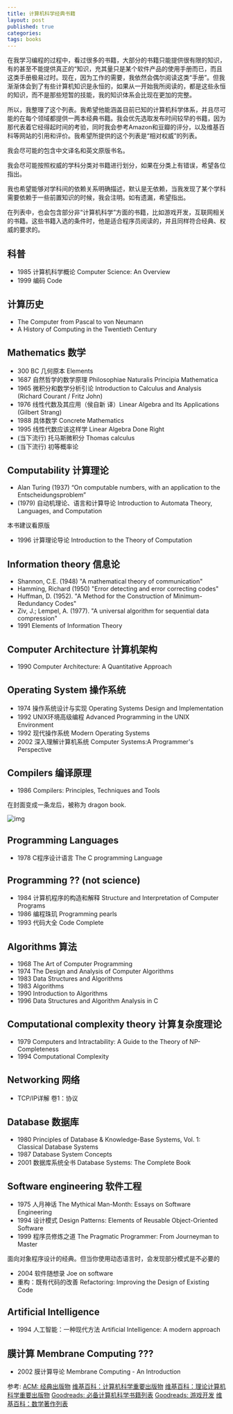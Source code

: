 ```yaml
---
title: 计算机科学经典书籍
layout: post
published: true
categories: 
tags: books
---
```


在我学习编程的过程中，看过很多的书籍，大部分的书籍只能提供很有限的知识，有的甚至不能提供真正的“知识，充其量只是某个软件产品的使用手册而已，而且这类手册极易过时。现在，因为工作的需要，我依然会偶尔阅读这类“手册”。但我渐渐体会到了有些计算机知识是永恒的，如果从一开始我所阅读的，都是这些永恒的知识，而不是那些短暂的技能，我的知识体系会比现在更加的完整。

所以，我整理了这个列表。我希望他能涵盖目前已知的计算机科学体系，并且尽可能的在每个领域都提供一两本经典书籍。我会优先选取发布时间较早的书籍，因为那代表着它经得起时间的考验，同时我会参考Amazon和豆瓣的评分，以及维基百科等网站的引用和评价。我希望所提供的这个列表是“相对权威”的列表。

我会尽可能的包含中文译名和英文原版书名。

我会尽可能按照权威的学科分类对书籍进行划分，如果在分类上有错误，希望各位指出。

我也希望能够对学科间的依赖关系明确描述，默认是无依赖，当我发现了某个学科需要依赖于一些前置知识的时候，我会注明。如有遗漏，希望指出。

在列表中，也会包含部分非“计算机科学”方面的书籍，比如游戏开发，互联网相关的书籍。这些书籍入选的条件时，他是适合程序员阅读的，并且同样符合经典、权威的要求的。

## 科普
* 1985 计算机科学概论 Computer Science: An Overview
* 1999 编码 Code

## 计算历史
* The Computer from Pascal to von Neumann
* A History of Computing in the Twentieth Century

## Mathematics 数学
* 300 BC 几何原本 Elements
* 1687 自然哲学的数学原理 Philosophiae Naturalis Principia Mathematica
* 1965 微积分和数学分析引论 Introduction to Calculus and Analysis (Richard Courant / Fritz John)
* 1976 线性代数及其应用（侯自新 译）Linear Algebra and Its Applications (Gilbert Strang)
* 1988 具体数学 Concrete Mathematics
* 1995 线性代数应该这样学 Linear Algebra Done Right
* (当下流行) 托马斯微积分 Thomas calculus
* (当下流行) 初等概率论 

## Computability 计算理论
* Alan Turing (1937) “On computable numbers, with an application to the Entscheidungsproblem”
* (1979) 自动机理论、语言和计算导论  Introduction to Automata Theory, Languages, and Computation

本书建议看原版

* 1996 计算理论导论 Introduction to the Theory of Computation 

## Information theory 信息论
* Shannon, C.E. (1948)  "A mathematical theory of communication"
* Hamming, Richard (1950) "Error detecting and error correcting codes"
* Huffman, D. (1952). "A Method for the Construction of Minimum-Redundancy Codes"
* Ziv, J.; Lempel, A. (1977). "A universal algorithm for sequential data compression"
* 1991 Elements of Information Theory

## Computer Architecture 计算机架构
* 1990 Computer Architecture: A Quantitative Approach

## Operating System 操作系统
* 1974 操作系统设计与实现 Operating Systems Design and Implementation
* 1992 UNIX环境高级编程 Advanced Programming in the UNIX Environment
* 1992 现代操作系统 Modern Operating Systems
* 2002 深入理解计算机系统 Computer Systems:A Programmer's Perspective

## Compilers 编译原理
* 1986 Compilers: Principles, Techniques and Tools

在封面变成一条龙后，被称为 dragon book. 

![img](http://images.gr-assets.com/books/1387666736l/703102.jpg)

## Programming Languages
* 1978 C程序设计语言 The C programming Language

## Programming ?? (not science)
* 1984 计算机程序的构造和解释 Structure and Interpretation of Computer Programs
* 1986 编程珠玑 Programming pearls
* 1993 代码大全 Code Complete

## Algorithms 算法
* 1968 The Art of Computer Programming
* 1974 The Design and Analysis of Computer Algorithms
* 1983 Data Structures and Algorithms
* 1983 Algorithms
* 1990 Introduction to Algorithms
* 1996 Data Structures and Algorithm Analysis in C

## Computational complexity theory 计算复杂度理论
* 1979 Computers and Intractability: A Guide to the Theory of NP-Completeness
* 1994 Computational Complexity

## Networking 网络
* TCP/IP详解 卷1：协议

## Database 数据库
* 1980 Principles of Database & Knowledge-Base Systems, Vol. 1: Classical Database Systems
* 1987 Database System Concepts
* 2001 数据库系统全书 Database Systems: The Complete Book

## Software engineering 软件工程
* 1975 人月神话 The Mythical Man-Month: Essays on Software Engineering 
* 1994 设计模式 Design Patterns: Elements of Reusable Object-Oriented Software
* 1999 程序员修炼之道 The Pragmatic Programmer: From Journeyman to Master

面向对象程序设计的经典。但当你使用动态语言时，会发现部分模式是不必要的

* 2004 软件随想录 Joe on software
* 重构：既有代码的改善 Refactoring: Improving the Design of Existing Code 

## Artificial Intelligence
* 1994 人工智能：一种现代方法 Artificial Intelligence: A modern approach

## 膜计算 Membrane Computing ???
* 2002 膜计算导论 Membrane Computing - An Introduction


参考:
[ACM: 经典出版物](http://dl.acm.org/classics.cfm)
[维基百科：计算机科学重要出版物](https://en.wikipedia.org/wiki/List_of_important_publications_in_computer_science)
[维基百科：理论计算机科学重要出版物](https://en.wikipedia.org/wiki/List_of_important_publications_in_theoretical_computer_science)
[Goodreads: 必备计算机科学书籍列表](http://www.goodreads.com/list/show/2205.Essential_Books_of_Computer_Science)
[Goodreads: 游戏开发](https://www.goodreads.com/shelf/show/game-development)
[维基百科：数学著作列表](https://zh.wikipedia.org/wiki/数学著作列表)
